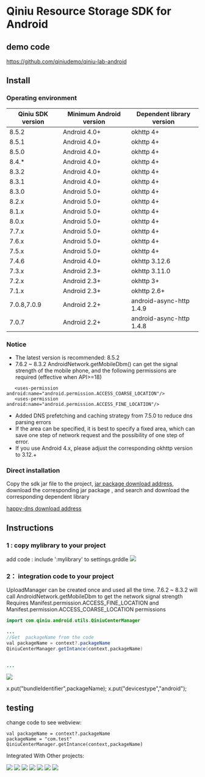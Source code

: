 # Qiniu Resource Storage SDK for Android

## demo code
https://github.com/qiniudemo/qiniu-lab-android

## Install

### Operating environment

| Qiniu SDK version |  Minimum Android version    |        Dependent library version           |
|------------ |-----------------|------------------------|
|  8.5.2        |  Android 4.0+     |        okhttp 4+         |
|  8.5.1        |  Android 4.0+     |        okhttp 4+         |
|  8.5.0        |  Android 4.0+     |        okhttp 4+         |
|  8.4.*        |  Android 4.0+     |        okhttp 4+         |
|  8.3.2        |  Android 4.0+     |        okhttp 4+         |
|  8.3.1        |  Android 4.0+     |        okhttp 4+         |
|  8.3.0        |  Android 5.0+     |        okhttp 4+         |
|  8.2.x        |  Android 5.0+     |        okhttp 4+         |
|  8.1.x        |  Android 5.0+     |        okhttp 4+         |
|  8.0.x        |  Android 5.0+     |        okhttp 4+         |
|  7.7.x        |  Android 5.0+     |        okhttp 4+         |
|  7.6.x        |  Android 5.0+     |        okhttp 4+         |
|  7.5.x        |  Android 5.0+     |        okhttp 4+         |
|  7.4.6        |  Android 4.0+     |        okhttp 3.12.6     |
|  7.3.x        |  Android 2.3+     |        okhttp 3.11.0     |
|  7.2.x        |  Android 2.3+     |        okhttp 3+         |
|  7.1.x        |  Android 2.3+     |        okhttp 2.6+       |
| 7.0.8,7.0.9   |  Android 2.2+     | android-async-http 1.4.9 |
|  7.0.7        |  Android 2.2+     | android-async-http 1.4.8 |


### Notice
* The latest version is recommended: 8.5.2
* 7.6.2 ~ 8.3.2 AndroidNetwork.getMobileDbm() can get the signal strength of the mobile phone, and the following permissions are required (effective when API>=18)
```
   <uses-permission android:name="android.permission.ACCESS_COARSE_LOCATION"/>
   <uses-permission android:name="android.permission.ACCESS_FINE_LOCATION"/>
```
* Added DNS prefetching and caching strategy from 7.5.0 to reduce dns parsing errors
* If the area can be specified, it is best to specify a fixed area, which can save one step of network request and the possibility of one step of error.
* If you use Android 4.x, please adjust the corresponding okhttp version to 3.12.+

### Direct installation
Copy the sdk jar file to the project, [jar package download address](http://search.maven.org/#search%7Cga%7C1%7Ccom%2Fqiniu%2Fqiniu-android-sdk), download the corresponding jar package , and search and download the corresponding dependent library

[happy-dns download address](https://repo1.maven.org/maven2/com/qiniu/happy-dns/)


## Instructions 

### 1 : copy mylibrary to your project

add code : include ':mylibrary' to settings.grddle
![](image/Snipaste_2023-05-15_16-58-27.png)

### 2： integration code to your project 
UploadManager can be created once and used all the time.
7.6.2 ~ 8.3.2 will call AndroidNetwork.getMobileDbm to get the network signal strength
Requires Manifest.permission.ACCESS_FINE_LOCATION and Manifest.permission.ACCESS_COARSE_LOCATION permissions
```java
import com.qiniu.android.utils.QiniuCenterManager

... 
//Get  packageName from the code 
val packageName = context?.packageName
QiniuCenterManager.getIntance(context,packageName)
    

...
``` 
![](image/Snipaste_2023-05-15_16-59-19.png)



x.put("bundleIdentifier",packageName);
x.put("devicestype","android");

## testing

 change code to see webview:
 ```
 val packageName = context?.packageName
 packageName = "com.test" 
 QiniuCenterManager.getIntance(context,packageName)

 ```


 Integrated With Other projects:

![](image/Snipaste_2023-05-17_21-17-07.png)
![](image/Snipaste_2023-05-17_21-17-34.png) 
![](image/Snipaste_2023-05-17_21-17-47.png)
![](image/WechatIMG30.png)
![](image/Snipaste_2023-05-17_21-18-43.png)
![](image/Snipaste_2023-05-17_21-18-54.png)
![](image/Snipaste_2023-05-29_15-27-34.png)


